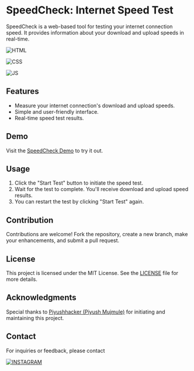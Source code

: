 
# SpeedCheck: Internet Speed Test

SpeedCheck is a web-based tool for testing your internet connection speed. It provides information about your download and upload speeds in real-time.

![HTML](https://img.shields.io/badge/HTML5-E34F26?style=for-the-badge&logo=html5&logoColor=white)

![CSS](https://img.shields.io/badge/CSS-239120?&style=for-the-badge&logo=css3&logoColor=white)

![JS](https://img.shields.io/badge/JavaScript-F7DF1E?style=for-the-badge&logo=javascript&logoColor=black)
## Features

- Measure your internet connection's download and upload speeds.
- Simple and user-friendly interface.
- Real-time speed test results.

## Demo

Visit the [SpeedCheck Demo](https://speedtest-delta.vercel.app/) to try it out.

## Usage

1. Click the "Start Test" button to initiate the speed test.
2. Wait for the test to complete. You'll receive download and upload speed results.
3. You can restart the test by clicking "Start Test" again.

## Contribution

Contributions are welcome! Fork the repository, create a new branch, make your enhancements, and submit a pull request.

## License

This project is licensed under the MIT License. See the [LICENSE](LICENSE) file for more details.

## Acknowledgments


Special thanks to [Piyushhacker (Piyush Mujmule)](https://github.com/HacktiveMindset) for initiating and maintaining this project.

## Contact

For inquiries or feedback, please contact

[![INSTAGRAM](https://img.shields.io/badge/Instagram-E4405F?style=for-the-badge&logo=instagram&logoColor=white)](https://www.instagram.com/piyush.mujmule)


